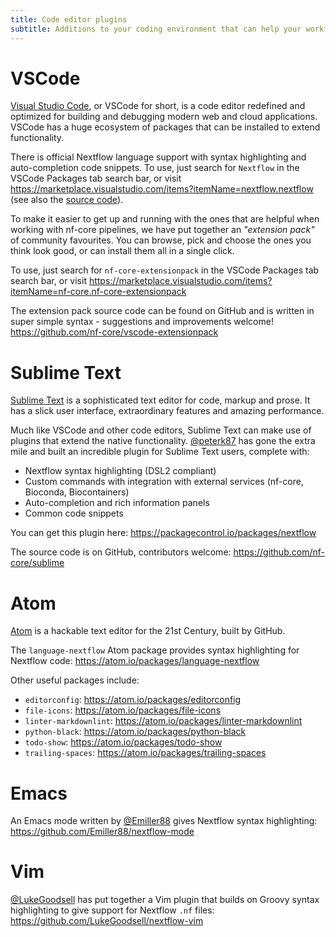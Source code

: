 ```yaml
---
title: Code editor plugins
subtitle: Additions to your coding environment that can help your workflow.
---
```


# VSCode

[Visual Studio Code](https://code.visualstudio.com/), or VSCode for short, is a code editor redefined and optimized for building and debugging modern web and cloud applications.
VSCode has a huge ecosystem of packages that can be installed to extend functionality.

There is official Nextflow language support with syntax highlighting and auto-completion code snippets.
To use, just search for `Nextflow` in the VSCode Packages tab search bar, or visit
<https://marketplace.visualstudio.com/items?itemName=nextflow.nextflow> (see also the [source code](https://github.com/nextflow-io/vscode-language-nextflow)).

To make it easier to get up and running with the ones that are helpful when working with nf-core pipelines, we have put together an _"extension pack"_ of community favourites.
You can browse, pick and choose the ones you think look good, or can install them all in a single click.

To use, just search for `nf-core-extensionpack` in the VSCode Packages tab search bar, or visit
<https://marketplace.visualstudio.com/items?itemName=nf-core.nf-core-extensionpack>

The extension pack source code can be found on GitHub and is written in super simple syntax - suggestions and improvements welcome!
<https://github.com/nf-core/vscode-extensionpack>

# Sublime Text

[Sublime Text](https://www.sublimetext.com/) is a sophisticated text editor for code, markup and prose. It has a slick user interface, extraordinary features and amazing performance.

Much like VSCode and other code editors, Sublime Text can make use of plugins that extend the native functionality.
[@peterk87](https://github.com/peterk87) has gone the extra mile and built an incredible plugin for Sublime Text users, complete with:

* Nextflow syntax highlighting (DSL2 compliant)
* Custom commands with integration with external services (nf-core, Bioconda, Biocontainers)
* Auto-completion and rich information panels
* Common code snippets

You can get this plugin here: <https://packagecontrol.io/packages/nextflow>

The source code is on GitHub, contributors welcome:
<https://github.com/nf-core/sublime>

# Atom

[Atom](https://atom.io/) is a hackable text editor for the 21st Century, built by GitHub.

The `language-nextflow` Atom package provides syntax highlighting for Nextflow code:
<https://atom.io/packages/language-nextflow>

Other useful packages include:

* `editorconfig`: <https://atom.io/packages/editorconfig>
* `file-icons`: <https://atom.io/packages/file-icons>
* `linter-markdownlint`: <https://atom.io/packages/linter-markdownlint>
* `python-black`: <https://atom.io/packages/python-black>
* `todo-show`: <https://atom.io/packages/todo-show>
* `trailing-spaces`: <https://atom.io/packages/trailing-spaces>

# Emacs

An Emacs mode written by [@Emiller88](https://github.com/Emiller88) gives Nextflow syntax highlighting:
<https://github.com/Emiller88/nextflow-mode>

# Vim

[@LukeGoodsell](https://github.com/Emiller88) has put together a Vim plugin that builds on Groovy syntax highlighting to give support for Nextflow `.nf` files: <https://github.com/LukeGoodsell/nextflow-vim>
